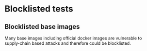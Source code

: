 # Blocklisted tests

## Blocklisted base images

Many base images including official docker images are vulnerable to supply-chain based attacks and therefore could be blocklisted.

